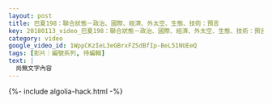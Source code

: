 ```yaml
---
layout: post
title: 巴夏198：聯合狀態－政治、國際、經濟、外太空、生態、技術：預言
key: 20180113_video_巴夏198：聯合狀態－政治、國際、經濟、外太空、生態、技術：預言
category: video
google_video_id: 1WppCKzIeL3eGBrxFZSdBfIp-BeL51NUEeQ
tags: [影片｜編號系列, 待編輯]
text: |
  尚無文字內容
---
```


{%- include algolia-hack.html -%}
